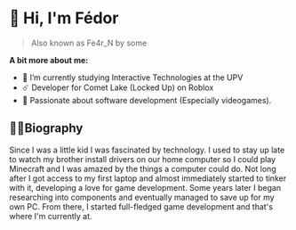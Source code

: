 # 👻 Hi, I'm Fédor
>Also known as Fe4r_N by some

**A bit more about me:**
- 🌱 I’m currently studying Interactive Technologies at the UPV
- ☄️ Developer for Comet Lake (Locked Up) on Roblox
- 💖 Passionate about software development (Especially videogames).

## 🧑‍💻Biography
Since I was a little kid I was fascinated by technology. I used to stay up late to watch my brother install drivers on our home computer so I could play Minecraft and I was amazed by the things a computer could do. Not long after I got access to my first laptop and almost immediately started to tinker with it, developing a love for game development. Some years later I began researching into components and eventually managed to save up for my own PC. From there, I started full-fledged game development and that's where I'm currently at.
